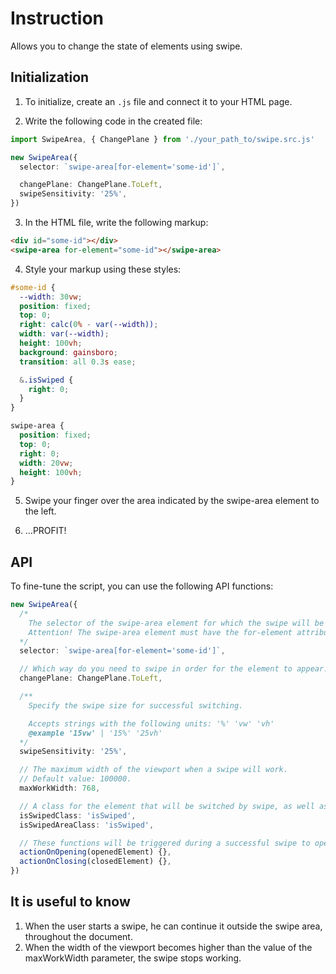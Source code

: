 # Instruction

Allows you to change the state of elements using swipe.

## Initialization

1. To initialize, create an `.js` file and connect it to your HTML page.

2. Write the following code in the created file:

```ts
import SwipeArea, { ChangePlane } from './your_path_to/swipe.src.js'

new SwipeArea({
  selector: `swipe-area[for-element='some-id']`,

  changePlane: ChangePlane.ToLeft,
  swipeSensitivity: '25%',
})
```

3. In the HTML file, write the following markup:

```html
<div id="some-id"></div>
<swipe-area for-element="some-id"></swipe-area>
```

4. Style your markup using these styles:

```css
#some-id {
  --width: 30vw;
  position: fixed;
  top: 0;
  right: calc(0% - var(--width));
  width: var(--width);
  height: 100vh;
  background: gainsboro;
  transition: all 0.3s ease;

  &.isSwiped {
    right: 0;
  }
}

swipe-area {
  position: fixed;
  top: 0;
  right: 0;
  width: 20vw;
  height: 100vh;
}
```

5. Swipe your finger over the area indicated by the swipe-area element to the left.

6. ...PROFIT!

## API

To fine-tune the script, you can use the following API functions:

```ts
new SwipeArea({
  /*
    The selector of the swipe-area element for which the swipe will be active. 
    Attention! The swipe-area element must have the for-element attribute, with the ID of the element that will move during the swipe.
  */
  selector: `swipe-area[for-element='some-id']`,

  // Which way do you need to swipe in order for the element to appear.
  changePlane: ChangePlane.ToLeft,

  /** 
    Specify the swipe size for successful switching.

    Accepts strings with the following units: '%' 'vw' 'vh'
    @example '15vw' | '15%' '25vh'
  */
  swipeSensitivity: '25%',

  // The maximum width of the viewport when a swipe will work.
  // Default value: 100000.
  maxWorkWidth: 768,

  // A class for the element that will be switched by swipe, as well as for the swipe area at the time of successful switching.
  isSwipedClass: 'isSwiped',
  isSwipedAreaClass: 'isSwiped',

  // These functions will be triggered during a successful swipe to open and close, respectively.
  actionOnOpening(openedElement) {},
  actionOnClosing(closedElement) {},
})
```

## It is useful to know

1. When the user starts a swipe, he can continue it outside the swipe area, throughout the document.
2. When the width of the viewport becomes higher than the value of the maxWorkWidth parameter, the swipe stops working.
